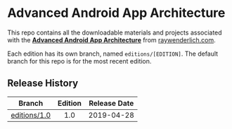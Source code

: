 # Advanced Android App Architecture

This repo contains all the downloadable materials and projects associated with the **[Advanced Android App Architecture](https://store.raywenderlich.com/products/advanced-android-app-architecture)** from [raywenderlich.com](https://www.raywenderlich.com).

Each edition has its own branch, named `editions/[EDITION]`. The default branch for this repo is for the most recent edition.

## Release History

| Branch                                                                           | Edition | Release Date |
| -------------------------------------------------------------------------------- |:-------:|:------------:|
| [editions/1.0](https://github.com/raywenderlich/ana-materials/tree/editions/1.0) | 1.0     | 2019-04-28   |

